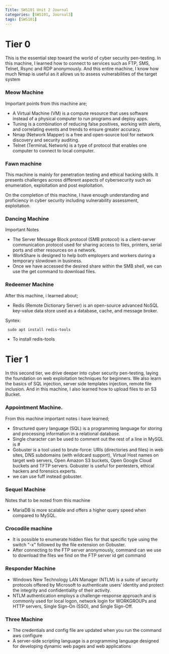 ```yaml
---
Title: SWS101 Unit 2 Journal
categories: [SWS101, Journal3]
tags: [SWS101]
---
```


# Tier 0

This is the essential step toward the world of cyber security pen-testing. In this machine, I learned how to connect to services such as FTP, SMS, Telnet, Rsync and RDP anonymously. And this entire machine, I know how much Nmap is useful as it allows us to assess vulnerabilities of the target system



### Meow Machine
Important points from this machine are;

- A Virtual Machine (VM) is a compute resource that uses software instead of a physical computer to run programs and deploy apps.
- Tuning is a combination of reducing false positives, working with alerts, and correlating events and trends to ensure greater accuracy.
- Nmap (Network Mapper) is a free and open-source tool for network discovery and security auditing.
- Telnet (TerminaL Network) is a type of protocol that enables one computer to connect to local computer.


### Fawn machine
This machine is mainly for penetration testing and ethical hacking skills. It presents challenges across different aspects of cybersecurity such as enumeration, exploitation and post exploitation.


On the completion of this machine, I have enough understanding and proficiency in cyber security including vulnerability assessment, exploitation.

### Dancing Machine
Important Notes
- The Server Message Block protocol (SMB protocol) is a client-server communication protocol used for sharing access to files, printers, serial ports and other resources on a network.
- WorkShare is designed to help both employers and workers during a temporary slowdown in business.
- Once we have accessed the desired share within the SMB shell, we can use the get command to download files.


### Redeemer Machine
After this machine, i learned about;
- Redis (Remote Dictionary Server) is an open-source advanced NoSQL key-value data store used as a database, cache, and message broker.

Syntex:

     sudo apt install redis-tools
 
- To install redis-tools


# Tier 1
In this second tier, we drive deeper into cyber security pen-testing, laying the foundation on web exploitation techniques for beginners. We also learn the basics of SQL injection, server side templates injection, remote file inclusion. And in this machine, I also learned how to upload files to an S3 Bucket.

### Appointment Machine.
From this machine important notes i have learned;
- Structured query language (SQL) is a programming language for storing and processing information in a relational database.
- Single character can be used to comment out the rest of a line in MySQL is #
- Gobuster is a tool used to brute-force: URIs (directories and files) in web sites, DNS subdomains (with wildcard support), Virtual Host names on target web servers, Open Amazon S3 buckets, Open Google Cloud buckets and TFTP servers. Gobuster is useful for pentesters, ethical hackers and forensics experts.
- we can use fuff instead gobuster.



### Sequel Machine
Notes that to be noted from this machine
- MariaDB is more scalable and offers a higher query speed when compared to MySQL.

### Crocodile machine 
- It is possible to enumerate hidden files for that specific type using the switch "-x" followed by the file extension on Gobuster.
- After connecting to the FTP server anonymously, command can we use to download the files we find on the FTP server id get command


### Responder Machine
- Windows New Technology LAN Manager (NTLM) is a suite of security protocols offered by Microsoft to authenticate users’ identity and protect the integrity and confidentiality of their activity. 
- NTLM authentication employs a challenge-response approach and is commonly used for local logon, network login for WORKGROUPs and HTTP servers, Single Sign-On (SSO), and Single Sign-Off.


### Three Machine
- The credentials and config file are updated when you run the command aws configure
- A server-side scripting language is a programming language designed for developing dynamic web pages and web applications



